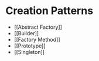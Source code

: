 # Creation Patterns

- [[Abstract Factory]]
- [[Builder]]
- [[Factory Method]]
- [[Prototype]]
- [[Singleton]]